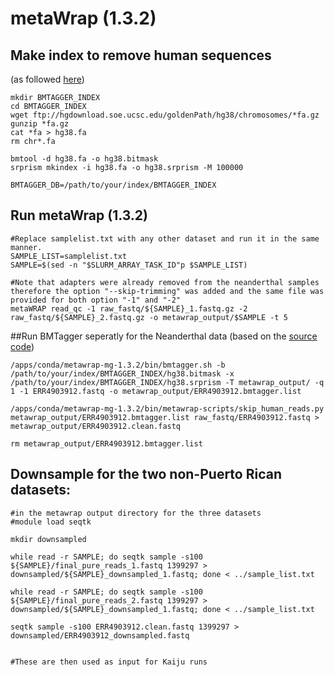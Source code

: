 # metaWrap (1.3.2)

## Make index to remove human sequences
(as followed [here](https://github.com/bxlab/metaWRAP/blob/master/installation/database_installation.md#making-host-genome-index-for-bmtagger))
```
mkdir BMTAGGER_INDEX
cd BMTAGGER_INDEX
wget ftp://hgdownload.soe.ucsc.edu/goldenPath/hg38/chromosomes/*fa.gz
gunzip *fa.gz
cat *fa > hg38.fa
rm chr*.fa

bmtool -d hg38.fa -o hg38.bitmask
srprism mkindex -i hg38.fa -o hg38.srprism -M 100000

BMTAGGER_DB=/path/to/your/index/BMTAGGER_INDEX

```

## Run metaWrap (1.3.2)
```
#Replace samplelist.txt with any other dataset and run it in the same manner.
SAMPLE_LIST=samplelist.txt
SAMPLE=$(sed -n "$SLURM_ARRAY_TASK_ID"p $SAMPLE_LIST)

#Note that adapters were already removed from the neanderthal samples therefore the option "--skip-trimming" was added and the same file was provided for both option "-1" and "-2"
metaWRAP read_qc -1 raw_fastq/${SAMPLE}_1.fastq.gz -2 raw_fastq/${SAMPLE}_2.fastq.gz -o metawrap_output/$SAMPLE -t 5
```

##Run BMTagger seperatly for the Neanderthal data (based on the [source code](https://github.com/bxlab/metaWRAP/blob/master/bin/metawrap-modules/read_qc.sh))
```
/apps/conda/metawrap-mg-1.3.2/bin/bmtagger.sh -b /path/to/your/index/BMTAGGER_INDEX/hg38.bitmask -x /path/to/your/index/BMTAGGER_INDEX/hg38.srprism -T metawrap_output/ -q 1 -1 ERR4903912.fastq -o metawrap_output/ERR4903912.bmtagger.list

/apps/conda/metawrap-mg-1.3.2/bin/metawrap-scripts/skip_human_reads.py metawrap_output/ERR4903912.bmtagger.list raw_fastq/ERR4903912.fastq > metawrap_output/ERR4903912.clean.fastq

rm metawrap_output/ERR4903912.bmtagger.list
```

## Downsample for the two non-Puerto Rican datasets:
```
#in the metawrap output directory for the three datasets
#module load seqtk

mkdir downsampled

while read -r SAMPLE; do seqtk sample -s100 ${SAMPLE}/final_pure_reads_1.fastq 1399297 > downsampled/${SAMPLE}_downsampled_1.fastq; done < ../sample_list.txt

while read -r SAMPLE; do seqtk sample -s100 ${SAMPLE}/final_pure_reads_2.fastq 1399297 > downsampled/${SAMPLE}_downsampled_1.fastq; done < ../sample_list.txt

seqtk sample -s100 ERR4903912.clean.fastq 1399297 > downsampled/ERR4903912_downsampled.fastq


#These are then used as input for Kaiju runs
```
